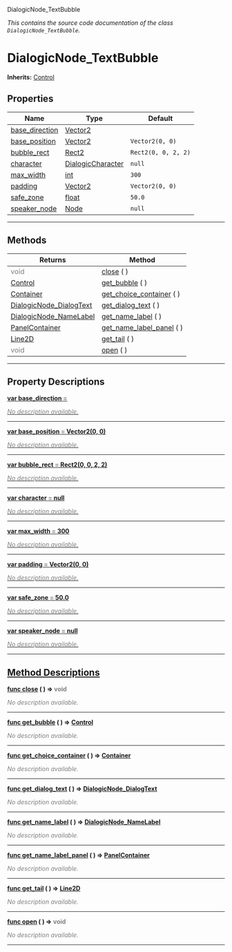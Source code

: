 
<div class="header-banner purple">
<div class="header-label purple">DialogicNode_TextBubble</div>
</div>

*This contains the source code documentation of the class `DialogicNode_TextBubble`.*
        
# DialogicNode_TextBubble
**Inherits:** [Control](https://docs.godotengine.org/en/latest/classes/class_control.html#class-control)


## Properties
Name | Type | Default 
--- | --- | --- 
[<span class="hljs-title">base_direction</span>](#property-base_direction) | [Vector2](https://docs.godotengine.org/en/latest/classes/class_vector2.html#class-vector2) |   
[<span class="hljs-title">base_position</span>](#property-base_position) | [Vector2](https://docs.godotengine.org/en/latest/classes/class_vector2.html#class-vector2) |  `Vector2(0, 0)` 
[<span class="hljs-title">bubble_rect</span>](#property-bubble_rect) | [Rect2](https://docs.godotengine.org/en/latest/classes/class_rect2.html#class-rect2) |  `Rect2(0, 0, 2, 2)` 
[<span class="hljs-title">character</span>](#property-character) | [DialogicCharacter](class_dialogiccharacter.md) |  `null` 
[<span class="hljs-title">max_width</span>](#property-max_width) | [int](https://docs.godotengine.org/en/latest/classes/class_int.html#class-int) |  `300` 
[<span class="hljs-title">padding</span>](#property-padding) | [Vector2](https://docs.godotengine.org/en/latest/classes/class_vector2.html#class-vector2) |  `Vector2(0, 0)` 
[<span class="hljs-title">safe_zone</span>](#property-safe_zone) | [float](https://docs.godotengine.org/en/latest/classes/class_float.html#class-float) |  `50.0` 
[<span class="hljs-title">speaker_node</span>](#property-speaker_node) | [Node](https://docs.godotengine.org/en/latest/classes/class_node.html#class-node) |  `null` 
--- 

## Methods
Returns | Method 
--- | --- 
<span style = "color: gray">void</span> | [<span class="hljs-title">close</span>](#property-close) ( ) 
<span class="hljs-attribute">[Control](https://docs.godotengine.org/en/latest/classes/class_control.html#class-control)</span> | [<span class="hljs-title">get_bubble</span>](#property-get_bubble) ( ) 
<span class="hljs-attribute">[Container](https://docs.godotengine.org/en/latest/classes/class_container.html#class-container)</span> | [<span class="hljs-title">get_choice_container</span>](#property-get_choice_container) ( ) 
<span class="hljs-attribute">[DialogicNode_DialogText](class_dialogicnode_dialogtext.md)</span> | [<span class="hljs-title">get_dialog_text</span>](#property-get_dialog_text) ( ) 
<span class="hljs-attribute">[DialogicNode_NameLabel](class_dialogicnode_namelabel.md)</span> | [<span class="hljs-title">get_name_label</span>](#property-get_name_label) ( ) 
<span class="hljs-attribute">[PanelContainer](https://docs.godotengine.org/en/latest/classes/class_panelcontainer.html#class-panelcontainer)</span> | [<span class="hljs-title">get_name_label_panel</span>](#property-get_name_label_panel) ( ) 
<span class="hljs-attribute">[Line2D](https://docs.godotengine.org/en/latest/classes/class_line2d.html#class-line2d)</span> | [<span class="hljs-title">get_tail</span>](#property-get_tail) ( ) 
<span style = "color: gray">void</span> | [<span class="hljs-title">open</span>](#property-open) ( ) 
--- 
## Property Descriptions



<a class="header" id="property-base_direction" href="#property-base_direction">**<span class="hljs-attribute">var</span> <span class="hljs-title">base_direction</span> <span style = "color: gray"> = </span> <unknown>** 



 <span style = "color: gray">*No description available.*</span> 

---



<a class="header" id="property-base_position" href="#property-base_position">**<span class="hljs-attribute">var</span> <span class="hljs-title">base_position</span> <span style = "color: gray"> = </span> Vector2(0, 0)** 



 <span style = "color: gray">*No description available.*</span> 

---



<a class="header" id="property-bubble_rect" href="#property-bubble_rect">**<span class="hljs-attribute">var</span> <span class="hljs-title">bubble_rect</span> <span style = "color: gray"> = </span> Rect2(0, 0, 2, 2)** 



 <span style = "color: gray">*No description available.*</span> 

---



<a class="header" id="property-character" href="#property-character">**<span class="hljs-attribute">var</span> <span class="hljs-title">character</span> <span style = "color: gray"> = </span> null** 



 <span style = "color: gray">*No description available.*</span> 

---



<a class="header" id="property-max_width" href="#property-max_width">**<span class="hljs-attribute">var</span> <span class="hljs-title">max_width</span> <span style = "color: gray"> = </span> 300** 



 <span style = "color: gray">*No description available.*</span> 

---



<a class="header" id="property-padding" href="#property-padding">**<span class="hljs-attribute">var</span> <span class="hljs-title">padding</span> <span style = "color: gray"> = </span> Vector2(0, 0)** 



 <span style = "color: gray">*No description available.*</span> 

---



<a class="header" id="property-safe_zone" href="#property-safe_zone">**<span class="hljs-attribute">var</span> <span class="hljs-title">safe_zone</span> <span style = "color: gray"> = </span> 50.0** 



 <span style = "color: gray">*No description available.*</span> 

---



<a class="header" id="property-speaker_node" href="#property-speaker_node">**<span class="hljs-attribute">var</span> <span class="hljs-title">speaker_node</span> <span style = "color: gray"> = </span> null** 



 <span style = "color: gray">*No description available.*</span> 

---

## Method Descriptions



<a class="header" id="method-close" href="#method-close">**<span class="hljs-attribute">func</span> [<span class="hljs-title">close</span>](#property-close) ( )</a>  ⇒ <span style = "color: gray">void</span>** 



 <span style = "color: gray">*No description available.*</span> 

---



<a class="header" id="method-get_bubble" href="#method-get_bubble">**<span class="hljs-attribute">func</span> [<span class="hljs-title">get_bubble</span>](#property-get_bubble) ( )</a>  ⇒ <span class="hljs-attribute">[Control](https://docs.godotengine.org/en/latest/classes/class_control.html#class-control)</span>** 



 <span style = "color: gray">*No description available.*</span> 

---



<a class="header" id="method-get_choice_container" href="#method-get_choice_container">**<span class="hljs-attribute">func</span> [<span class="hljs-title">get_choice_container</span>](#property-get_choice_container) ( )</a>  ⇒ <span class="hljs-attribute">[Container](https://docs.godotengine.org/en/latest/classes/class_container.html#class-container)</span>** 



 <span style = "color: gray">*No description available.*</span> 

---



<a class="header" id="method-get_dialog_text" href="#method-get_dialog_text">**<span class="hljs-attribute">func</span> [<span class="hljs-title">get_dialog_text</span>](#property-get_dialog_text) ( )</a>  ⇒ <span class="hljs-attribute">[DialogicNode_DialogText](class_dialogicnode_dialogtext.md)</span>** 



 <span style = "color: gray">*No description available.*</span> 

---



<a class="header" id="method-get_name_label" href="#method-get_name_label">**<span class="hljs-attribute">func</span> [<span class="hljs-title">get_name_label</span>](#property-get_name_label) ( )</a>  ⇒ <span class="hljs-attribute">[DialogicNode_NameLabel](class_dialogicnode_namelabel.md)</span>** 



 <span style = "color: gray">*No description available.*</span> 

---



<a class="header" id="method-get_name_label_panel" href="#method-get_name_label_panel">**<span class="hljs-attribute">func</span> [<span class="hljs-title">get_name_label_panel</span>](#property-get_name_label_panel) ( )</a>  ⇒ <span class="hljs-attribute">[PanelContainer](https://docs.godotengine.org/en/latest/classes/class_panelcontainer.html#class-panelcontainer)</span>** 



 <span style = "color: gray">*No description available.*</span> 

---



<a class="header" id="method-get_tail" href="#method-get_tail">**<span class="hljs-attribute">func</span> [<span class="hljs-title">get_tail</span>](#property-get_tail) ( )</a>  ⇒ <span class="hljs-attribute">[Line2D](https://docs.godotengine.org/en/latest/classes/class_line2d.html#class-line2d)</span>** 



 <span style = "color: gray">*No description available.*</span> 

---



<a class="header" id="method-open" href="#method-open">**<span class="hljs-attribute">func</span> [<span class="hljs-title">open</span>](#property-open) ( )</a>  ⇒ <span style = "color: gray">void</span>** 



 <span style = "color: gray">*No description available.*</span> 

---

